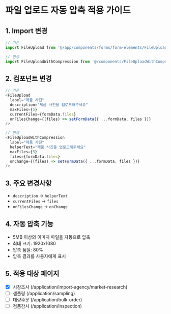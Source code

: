 # 파일 업로드 자동 압축 적용 가이드

## 1. Import 변경
```typescript
// 기존
import FileUpload from '@/app/components/forms/form-elements/FileUpload';

// 변경
import FileUploadWithCompression from '@/components/FileUploadWithCompression';
```

## 2. 컴포넌트 변경
```typescript
// 기존
<FileUpload
  label="제품 사진"
  description="제품 사진을 업로드해주세요"
  maxFiles={5}
  currentFiles={formData.files}
  onFilesChange={(files) => setFormData({ ...formData, files })}
/>

// 변경
<FileUploadWithCompression
  label="제품 사진"
  helperText="제품 사진을 업로드해주세요"
  maxFiles={5}
  files={formData.files}
  onChange={(files) => setFormData({ ...formData, files })}
/>
```

## 3. 주요 변경사항
- `description` → `helperText`
- `currentFiles` → `files`
- `onFilesChange` → `onChange`

## 4. 자동 압축 기능
- 5MB 이상의 이미지 파일을 자동으로 압축
- 최대 크기: 1920x1080
- 압축 품질: 80%
- 압축 결과를 사용자에게 표시

## 5. 적용 대상 페이지
- [x] 시장조사 (/application/import-agency/market-research)
- [ ] 샘플링 (/application/sampling)
- [ ] 대량주문 (/application/bulk-order)
- [ ] 검품감사 (/application/inspection)